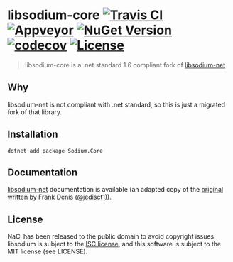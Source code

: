 # libsodium-core [![Travis CI](https://travis-ci.org/tabrath/libsodium-core.svg?branch=master)](https://travis-ci.org/tabrath/libsodium-core) [![Appveyor](https://ci.appveyor.com/api/projects/status/9i4i1k01o2c6ta59/branch/master?svg=true)](https://ci.appveyor.com/project/tabrath/libsodium-core/branch/master) [![NuGet Version](http://img.shields.io/nuget/v/libsodium-core.svg)](https://www.nuget.org/packages/libsodium-core/) [![codecov](https://codecov.io/gh/tabrath/libsodium-core/branch/master/graph/badge.svg)](https://codecov.io/gh/tabrath/libsodium-core) [![License](http://img.shields.io/badge/license-MIT-green.svg)](https://github.com/tabrath/libsodium-core/blob/master/LICENSE)

> libsodium-core is a .net standard 1.6 compliant fork of [libsodium-net](https://github.com/adamcaudill/libsodium-net)

## Why

libsodium-net is not compliant with .net standard, so this is just a migrated fork of that library.

## Installation

    dotnet add package Sodium.Core

## Documentation

[libsodium-net](http://bitbeans.gitbooks.io/libsodium-net/content/) documentation is available (an adapted copy of the [original](http://doc.libsodium.org/) written by Frank Denis ([@jedisct1](https://github.com/jedisct1))).

## License

NaCl has been released to the public domain to avoid copyright issues. libsodium is subject to the [ISC license](https://en.wikipedia.org/wiki/ISC_license), and this software is subject to the MIT license (see LICENSE).
